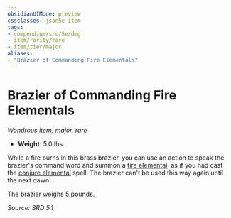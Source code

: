 ```yaml
---
obsidianUIMode: preview
cssclasses: json5e-item
tags:
- compendium/src/5e/dmg
- item/rarity/rare
- item/tier/major
aliases: 
- "Brazier of Commanding Fire Elementals"
---
```

# Brazier of Commanding Fire Elementals
*Wondrous item, major, rare*  

- **Weight**: 5.0 lbs.

While a fire burns in this brass brazier, you can use an action to speak the brazier's command word and summon a [fire elemental](compendium/bestiary/elemental/fire-elemental.md), as if you had cast the [conjure elemental](compendium/spells/conjure-elemental.md) spell. The brazier can't be used this way again until the next dawn.

The brazier weighs 5 pounds.

*Source: SRD 5.1*